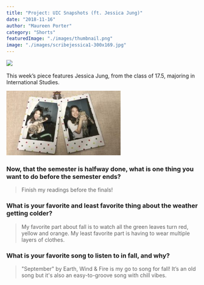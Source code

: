 ```yaml
---
title: "Project: UIC Snapshots (ft. Jessica Jung)"
date: "2018-11-16"
author: "Maureen Porter"
category: "Shorts"
featuredImage: "./images/thumbnail.png"
image: "./images/scribejessica1-300x169.jpg"
---
```


![](/images/thumbnail.jpg)

This week’s piece features Jessica Jung, from the class of 17.5, majoring in International Studies.

![](./images/scribejessica1-300x169.jpg)

### Now, that the semester is halfway done, what is one thing you want to do before the semester ends?

> Finish my readings before the finals!

### What is your favorite and least favorite thing about the weather getting colder?

> My favorite part about fall is to watch all the green leaves turn red, yellow and orange. My least favorite part is having to wear multiple layers of clothes.

### What is your favorite song to listen to in fall, and why?

> "September" by Earth, Wind & Fire is my go to song for fall! It’s an old song but it's also an easy-to-groove song with chill vibes.
